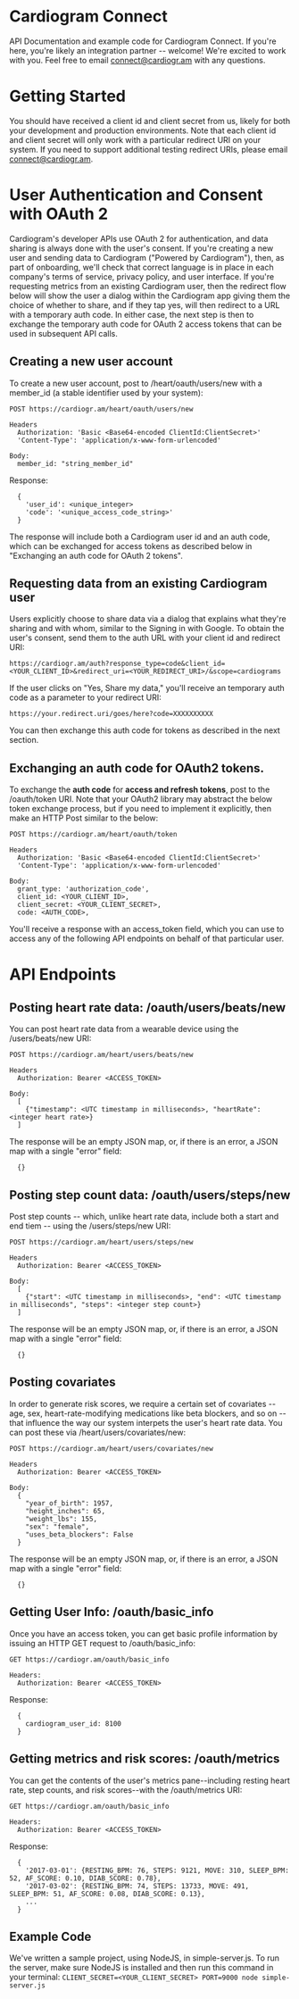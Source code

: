 # Cardiogram Connect

API Documentation and example code for Cardiogram Connect. If you're here, you're likely an
integration partner -- welcome! We're excited to work with you. Feel free to email
connect@cardiogr.am with any questions.


# Getting Started

You should have received a client id and client secret from us, likely for both your development
and production environments. Note that each client id and client secret will only work with a
particular redirect URI on your system. If you need to support additional testing redirect URIs,
please email connect@cardiogr.am.


# User Authentication and Consent with OAuth 2

Cardiogram's developer APIs use OAuth 2 for authentication, and data sharing is always done with
the user's consent. If you're creating a new user and sending data to Cardiogram
("Powered by Cardiogram"), then, as part of onboarding, we'll check that correct language is in
place in each company's terms of service, privacy policy, and user interface. If you're requesting
metrics from an existing Cardiogram user, then the redirect flow below will show the user a dialog
within the Cardiogram app giving them the choice of whether to share, and if they tap yes, will
then redirect to a URL with a temporary auth code. In either case, the next step is then to
exchange the temporary auth code for OAuth 2 access tokens that can be used in subsequent API
calls.


## Creating a new user account

To create a new user account, post to /heart/oauth/users/new with a member_id (a stable identifier
used by your system):

```
POST https://cardiogr.am/heart/oauth/users/new

Headers
  Authorization: 'Basic <Base64-encoded ClientId:ClientSecret>'
  'Content-Type': 'application/x-www-form-urlencoded'

Body:
  member_id: "string_member_id"
```

Response:
```
  {
    'user_id': <unique_integer>
    'code': '<unique_access_code_string>'
  }
```

The response will include both a Cardiogram user id and an auth code, which can be exchanged for access tokens
as described below in "Exchanging an auth code for OAuth 2 tokens".


## Requesting data from an existing Cardiogram user

Users explicitly choose to share data via a dialog that explains what they're sharing and
with whom, similar to the Signing in with Google. To obtain the user's consent,
send them to the auth URL with your client id and redirect URI:

  `https://cardiogr.am/auth?response_type=code&client_id=<YOUR_CLIENT_ID>&redirect_uri=<YOUR_REDIRECT_URI>/&scope=cardiograms`

If the user clicks on "Yes, Share my data," you'll receive an temporary auth code as a parameter
to your redirect URI:

  `https://your.redirect.uri/goes/here?code=XXXXXXXXXX`

You can then exchange this auth code for tokens as described in the next section.


## Exchanging an auth code for OAuth2 tokens.

To exchange the **auth code** for **access and refresh tokens**, post to the /oauth/token URI.
Note that your OAuth2 library may abstract the below token exchange process,
but if you need to implement it explicitly, then make an HTTP Post similar to the below:

```
POST https://cardiogr.am/heart/oauth/token

Headers
  Authorization: 'Basic <Base64-encoded ClientId:ClientSecret>'
  'Content-Type': 'application/x-www-form-urlencoded'

Body:
  grant_type: 'authorization_code',
  client_id: <YOUR_CLIENT_ID>,
  client_secret: <YOUR_CLIENT_SECRET>,
  code: <AUTH_CODE>,
```

You'll receive a response with an access_token field, which you can use to access any of the
following API endpoints on behalf of that particular user.


# API Endpoints

## Posting heart rate data: /oauth/users/beats/new

You can post heart rate data from a wearable device using the /users/beats/new URI:

```
POST https://cardiogr.am/heart/users/beats/new

Headers
  Authorization: Bearer <ACCESS_TOKEN>

Body:
  [
    {"timestamp": <UTC timestamp in milliseconds>, "heartRate": <integer heart rate>}
  ]
```

The response will be an empty JSON map, or, if there is an error, a JSON map with a single "error" field:
```
  {}
```


## Posting step count data: /oauth/users/steps/new

Post step counts -- which, unlike heart rate data, include both a start and end tiem -- using
the /users/steps/new URI:

```
POST https://cardiogr.am/heart/users/steps/new

Headers
  Authorization: Bearer <ACCESS_TOKEN>

Body:
  [
    {"start": <UTC timestamp in milliseconds>, "end": <UTC timestamp in milliseconds", "steps": <integer step count>}
  ]
```

The response will be an empty JSON map, or, if there is an error, a JSON map with a single "error" field:
```
  {}
```

## Posting covariates

In order to generate risk scores, we require a certain set of covariates -- age, sex,
heart-rate-modifying medications like beta blockers, and so on -- that influence the way our
system interpets the user's heart rate data. You can post these via /heart/users/covariates/new:


```
POST https://cardiogr.am/heart/users/covariates/new

Headers
  Authorization: Bearer <ACCESS_TOKEN>

Body:
  {
    "year_of_birth": 1957,
    "height_inches": 65,
    "weight_lbs": 155,
    "sex": "female",
    "uses_beta_blockers": False
  }
```

The response will be an empty JSON map, or, if there is an error, a JSON map with a single "error" field:
```
  {}
```



## Getting User Info: /oauth/basic_info
Once you have an access token, you can get basic profile information by issuing an HTTP GET
request to /oauth/basic_info:

```
GET https://cardiogr.am/oauth/basic_info

Headers:
  Authorization: Bearer <ACCESS_TOKEN>
```

Response:
```
  {
  	cardiogram_user_id: 8100
  }
```


## Getting metrics and risk scores: /oauth/metrics
You can get the contents of the user's metrics pane--including resting heart rate, step counts, and risk scores--with
the /oauth/metrics URI:

```
GET https://cardiogr.am/oauth/basic_info

Headers:
  Authorization: Bearer <ACCESS_TOKEN>
```

Response:
```
  {
  	'2017-03-01': {RESTING_BPM: 76, STEPS: 9121, MOVE: 310, SLEEP_BPM: 52, AF_SCORE: 0.10, DIAB_SCORE: 0.78},
  	'2017-03-02': {RESTING_BPM: 74, STEPS: 13733, MOVE: 491, SLEEP_BPM: 51, AF_SCORE: 0.08, DIAB_SCORE: 0.13},
  	...
  }
```


## Example Code

We've written a sample project, using NodeJS, in simple-server.js. To run the server, make sure NodeJS is installed
and then run this command in your terminal:
`CLIENT_SECRET=<YOUR_CLIENT_SECRET> PORT=9000 node simple-server.js`